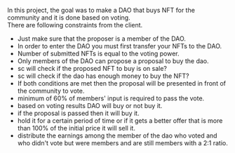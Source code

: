 In this project, the goal was to make a DAO that buys NFT for the community and it is done based on voting.  
There are following constraints from the client. 

- Just make sure that the proposer is a member of the DAO. 
- In order to enter the DAO you must first transfer your NFTs to the DAO. 
- Number of submitted NFTs is equal to the voting power.
- Only members of the DAO can propose a proposal to buy the dao. 
- sc will check if the proposed NFT to buy is on sale?
- sc will check if the dao has enough money to buy the NFT?
- If both conditions are met then the proposal will be presented in front of the community to vote. 
- minimum of 60% of members' input is required to pass the vote. 
- based on voting results DAO will buy or not buy it. 
- if the proposal is passed then it will buy it. 
- hold it for a certain period of time or if it gets a better offer that is more than 100% of the initial price it will sell it. 
- distribute the earnings among the member of the dao who voted and who didn't vote but were members and are still members with a 2:1 ratio.
